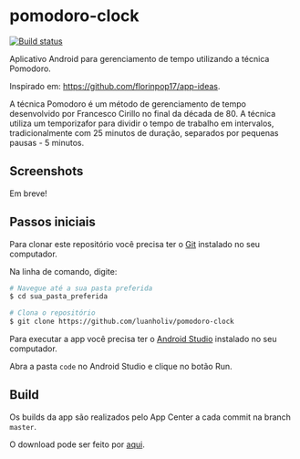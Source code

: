 # pomodoro-clock
[![Build status](https://build.appcenter.ms/v0.1/apps/07a3290e-6391-4e6d-ab5e-a1e9223f1535/branches/master/badge)](https://appcenter.ms)

Aplicativo Android para gerenciamento de tempo utilizando a técnica Pomodoro. 

Inspirado em: https://github.com/florinpop17/app-ideas. 

A técnica Pomodoro é um método de gerenciamento de tempo desenvolvido por Francesco Cirillo no final da década de 80. A técnica utiliza um temporizafor para dividir o tempo de trabalho em intervalos, tradicionalmente com 25 minutos de duração, separados por pequenas pausas - 5 minutos.

## Screenshots

Em breve!

## Passos iniciais

Para clonar este repositório você precisa ter o [Git](https://git-scm.com/) instalado no seu computador.

Na linha de comando, digite:

```bash
# Navegue até a sua pasta preferida
$ cd sua_pasta_preferida

# Clona o repositório
$ git clone https://github.com/luanholiv/pomodoro-clock
```
Para executar a app você precisa ter o [Android Studio](https://developer.android.com/studio) instalado no seu computador.

Abra a pasta `code` no Android Studio e clique no botão Run.

## Build

Os builds da app são realizados pelo App Center a cada commit na branch `master`. 

O download pode ser feito por [aqui](https://install.appcenter.ms/users/luanholiveira/apps/pomodoro-clock/distribution_groups/public).


